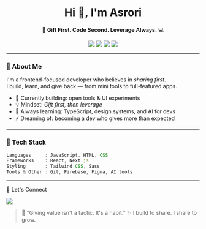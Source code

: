 <h1 align="center">Hi 👋, I'm Asrori</h1>
<p align="center">💛 <strong>Gift First. Code Second. Leverage Always.</strong> 💻</p>

<p align="center">
  <img src="https://img.shields.io/badge/JavaScript-F7DF1E?style=for-the-badge&logo=javascript&logoColor=black"/>
  <img src="https://img.shields.io/badge/React-20232A?style=for-the-badge&logo=react&logoColor=61DAFB"/>
  <img src="https://img.shields.io/badge/Tailwind-06B6D4?style=for-the-badge&logo=tailwindcss&logoColor=white"/>
  <img src="https://img.shields.io/badge/Firebase-FFCA28?style=for-the-badge&logo=firebase&logoColor=black"/>
</p>

---

### 🌱 About Me

I'm a frontend-focused developer who believes in *sharing first*.  
I build, learn, and give back — from mini tools to full-featured apps.

- 🔭 Currently building: open tools & UI experiments
- 💡 Mindset: *Gift first, then leverage*
- 🧠 Always learning: TypeScript, design systems, and AI for devs
- ⚡ Dreaming of: becoming a dev who gives more than expected

---

### 🧰 Tech Stack

```js
Languages     : JavaScript, HTML, CSS  
Frameworks    : React, Next.js  
Styling       : Tailwind CSS, Sass  
Tools & Other : Git, Firebase, Figma, AI tools
```

---


🤝 Let's Connect

<p align="left">
<!--   <a href="https://twitter.com/yourhandle">
    <img src="https://img.shields.io/badge/Twitter-%231DA1F2.svg?style=flat&logo=twitter&logoColor=white"/>
  </a>
  <a href="https://linkedin.com/in/yourhandle">
    <img src="https://img.shields.io/badge/LinkedIn-%230077B5.svg?style=flat&logo=linkedin&logoColor=white"/>
  </a> -->
  <a href="mailto:mohfauzanasrori@email.com">
    <img src="https://img.shields.io/badge/Gmail-D14836?style=flat&logo=gmail&logoColor=white"/>
  </a>
</p>

> 🧠 "Giving value isn't a tactic. It's a habit."
✨ I build to share. I share to grow.
